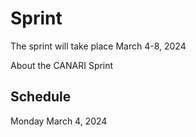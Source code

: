 # Sprint

The sprint will take place March 4-8, 2024

About the CANARI Sprint

## Schedule

Monday March 4, 2024


